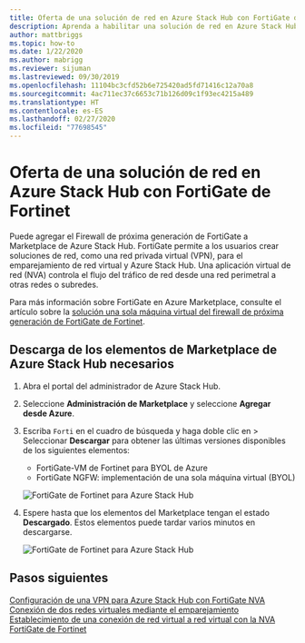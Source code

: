 ```yaml
---
title: Oferta de una solución de red en Azure Stack Hub con FortiGate de Fortinet
description: Aprenda a habilitar una solución de red en Azure Stack Hub con FortiGate de Fortinet.
author: mattbriggs
ms.topic: how-to
ms.date: 1/22/2020
ms.author: mabrigg
ms.reviewer: sijuman
ms.lastreviewed: 09/30/2019
ms.openlocfilehash: 11104bc3cfd52b6e725420ad5fd71416c12a70a8
ms.sourcegitcommit: 4ac711ec37c6653c71b126d09c1f93ec4215a489
ms.translationtype: HT
ms.contentlocale: es-ES
ms.lasthandoff: 02/27/2020
ms.locfileid: "77698545"
---
```

# <a name="offer-a-network-solution-in-azure-stack-hub-with-fortinet-fortigate"></a>Oferta de una solución de red en Azure Stack Hub con FortiGate de Fortinet

Puede agregar el Firewall de próxima generación de FortiGate a Marketplace de Azure Stack Hub. FortiGate permite a los usuarios crear soluciones de red, como una red privada virtual (VPN), para el emparejamiento de red virtual y Azure Stack Hub. Una aplicación virtual de red (NVA) controla el flujo del tráfico de red desde una red perimetral a otras redes o subredes. 

Para más información sobre FortiGate en Azure Marketplace, consulte el artículo sobre la [solución una sola máquina virtual del firewall de próxima generación de FortiGate de Fortinet](https://azuremarketplace.microsoft.com/marketplace/apps/fortinet.fortinet-FortiGate-singlevm).

## <a name="download-the-required-azure-stack-hub-marketplace-items"></a>Descarga de los elementos de Marketplace de Azure Stack Hub necesarios

1.  Abra el portal del administrador de Azure Stack Hub.

2.  Seleccione **Administración de Marketplace** y seleccione **Agregar desde Azure**.

3. Escriba `Forti` en el cuadro de búsqueda y haga doble clic en > Seleccionar **Descargar** para obtener las últimas versiones disponibles de los siguientes elementos: 
    - FortiGate-VM de Fortinet para BYOL de Azure
    - FortiGate NGFW: implementación de una sola máquina virtual (BYOL)

    ![FortiGate de Fortinet para Azure Stack Hub](./media/azure-stack-network-solutions-enable/azure-stack-marketplace-FortiGate-fortinet.png)

2.  Espere hasta que los elementos del Marketplace tengan el estado **Descargado**. Estos elementos puede tardar varios minutos en descargarse.

    ![FortiGate de Fortinet para Azure Stack Hub](./media/azure-stack-network-solutions-enable/image4.png)

## <a name="next-steps"></a>Pasos siguientes

[Configuración de una VPN para Azure Stack Hub con FortiGate NVA](../user/azure-stack-network-howto-vnet-to-onprem.md)  
[Conexión de dos redes virtuales mediante el emparejamiento](../user/azure-stack-network-howto-vnet-to-vnet.md)  
[Establecimiento de una conexión de red virtual a red virtual con la NVA FortiGate de Fortinet](../user/azure-stack-network-howto-vnet-to-vnet-stacks.md)  
